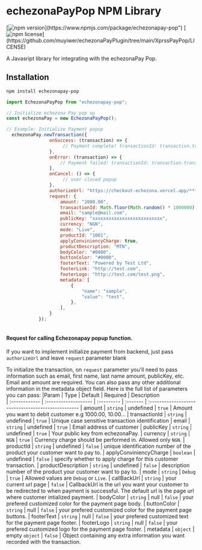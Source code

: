 # echezonaPayPop NPM Library
[![npm version](https://img.shields.io/npm/v/echezonapay-pop")](https://www.npmjs.com/package/echezonapay-pop")
[![npm license](https://img.shields.io/npm/l/echezonapay-pop")](https://github.com/muyiwer/echezonaPayPlugin/tree/main/XprssPayPop/LICENSE)

A Javasript library for integrating with the echezonaPay Pop.

## Installation

```sh
npm install echezonapay-pop
```

```javascript
import EchezonaPayPop from "echezonapay-pop";

// Initialize echezona Pay pop up
const echezonaPay = new EchezonaPayPop();

// Example: Initialize Payment popup
  echezonaPay.newTransaction({
                onSuccess: (transaction) => {
                     // Payment complete! transactionId: transaction.transactionId 
                },
                onError: (transaction) => {
                    // Payment failed! transactionId: transaction.transactionId 
                },
                onCancel: () => {
                     // user closed popup
                },
                authorizeUrl: "https://checkout-echezona.vercel.app/******",
                request: {
                    amount: "2000.00",
                    transactionId: Math.floor(Math.random() * 1000000),
                    email: "sample@mail.com",
                    publicKey: "xxxxxxxxxxxxxxxxxxxxxxxxxx",
                    currency: "NGN",
                    mode: "Live",
                    productId: "1001",
                    applyConviniencyCharge: true,
                    productDescription: "MTN",
                    bodyColor: "#0000",
                    buttonColor: "#0000",
                    footerText: "Powered by Test Ltd",
                    footerLink: "http://test.com",
                    footerLogo: "http://test.com/test.png",
                    metadata: [
                        {
                            "name": "sample",
                            "value": "test",
                        },
                    ],
                }
            });
       
  ```

  #### Request for calling Echezonapay popup function.
If you want to implement initialize payment from backend, just pass `authorizeUrl` and leave `request` parameter blank

To initialize the transaction, on `request` parameter you'll need to pass information such as email, first name, last name amount, publicKey, etc. Email and amount are required. You can also pass any other additional information in the metadata object field. Here is the full list of parameters you can pass:
|Param       | Type                 | Default    | Required | Description                      
| :------------ | :------------------- | :--------- | :------- | :-------------------------------------------------
| amount	| `string`			   | undefined      | `true`  | Amount you want to debit customer e.g 1000.00, 10.00...
| transactionId      | `string`             | undefined   | `true`  | Unique case sensitive transaction identification
| email | `string`             | undefined       | `true`  | Email address of customer
| publicKey       | `string`        | undefined | `true`  | Your public key from echezonaPay.
| currency      | `string`  |  `NGN`    | `true`   | Currency charge should be performed in. Allowed only `NGN`.
| productId      | `string`  |  undefined    | `false`   | unique identification number of the product your customer want to pay to.
| applyConviniencyCharge      | `boolean`  |  undefined    | `false`   | specify whether to apply charge for this customer transaction.
| productDescription     | `string`  |  undefined    | `false`   | description number of the product your customer want to pay to.
| mode      | `string`  |  `Debug`    | `true`   | Allowed values are `Debug` or `Live`.
| callBackUrl      | `string`  |  your current url page    | `false`   | CallbackUrl is the url you want your customer to be redirected to when payment is successful. The default url is the page url where customer intialized payment.
| bodyColor     | `string`  |  null    | `false`   | your prefered customized color for the payment page body.
| buttonColor     | `string`  |  null    | `false`   |  your prefered customized color for the payment page buttons.
| footerText     | `string`  |  null    | `false`   |  your prefered customized text for the payment page footer.
| footerLogo     | `string`  |  null    | `false`   |  your prefered customized logo for the payment page footer.
| metadata      | `object`  |  empty `object`    | `false`   | Object containing any extra information you want recorded with the transaction.